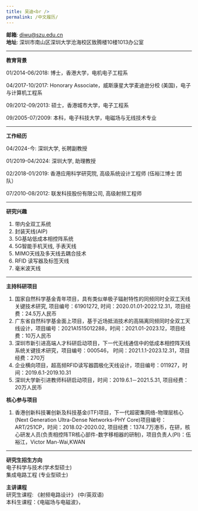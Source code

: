 ```yaml
---
title: 吴迪<br />
permalink: /中文履历/
---
```


**邮箱**: diwu@szu.edu.cn<br /> 
**地址**: 深圳市南山区深圳大学沧海校区致腾楼10楼1013办公室<br />     

***
**教育背景**

01/2014-06/2018:  博士，香港大学，电机电子工程系<br />	
	 
04/2017-10/2017:  Honorary Associate，威斯康星大学麦迪逊分校 (美国)，电子与计算机工程系<br /> 
      
09/2012-09/2013:  硕士，香港城市大学，电子工程系<br />  
                  	                                                   
09/2005-07/2009:  本科，电子科技大学，电磁场与无线技术专业<br />

***
**工作经历**  

04/2024-今: 深圳大学,  长聘副教授<br /> 

01/2019-04/2024: 深圳大学,  助理教授<br /> 

02/2018-01/2019: 香港应用科学研究院,  高级系统设计工程师 (伍裕江博士 团队）<br />

07/2010-08/2012: 联发科技股份有限公司,  高级射频工程师<br />

***
**研究兴趣**
                                                  
1. 带内全双工系统
2. 封装天线(AIP)
3. 5G基站低成本相控阵系统   
4. 5G智能手机天线, 手表天线
5. MIMO天线及多天线去耦合技术
6. RFID 读写器及标签天线
7. 毫米波天线<br />

***
**主持科研项目** <br /> 
1. 国家自然科学基金青年项目，具有类似单极子辐射特性的同频同时全双工天线关键技术研究, 项目编号：61901272, 时间：2020.01.01-2022.12.31，项目经费：24.5万人民币 <br />
2. 广东省自然科学基金面上项目，基于近场抵消技术的高隔离同频同时全双工天线设计，项目编号：2021A1515012288，时间：2021.01-2023.12，项目经费：10万人民币 <br />
3. 深圳市新引进高端人才科研启动项目，下一代无线通信中的低成本相控阵天线系统关键技术研究，项目编号：000546， 时间：2021.1.1-2023.12.31，项目经费：270万 <br />
4. 企业横向项目，超高频RFID读写器圆极化天线设计，项目编号：011927，时间：2019.6.1-2019.10.31 <br />
5. 深圳大学新引进教师科研启动项目，时间：2019.6.1－2021.5.31, 项目经费： 20万人民币<br />

**核心参与项目** <br /> 
1. 香港创新科技署创新及科技基金(ITF)项目，下一代超密集网络-物理层核心(Next Generation Ultra-Dense Networks-PHY Core)项目编号：ART/251CP，时间：2018.02-2020.02, 项目经费：1374.7万港币，在研，核心研发人员(负责相控阵TR核心部件-数字移相器的研制)，项目负责人(PI)：伍裕江，Victor Man-Wai,KWAN

***
**研究生招生方向** <br /> 
电子科学与技术(学术型硕士) <br />
集成电路工程 (专业型硕士) <br />

**主讲课程** <br /> 
研究生课程: 《射频电路设计》 (中/英双语) <br />
本科生课程：《电磁场与电磁波》， <br />


